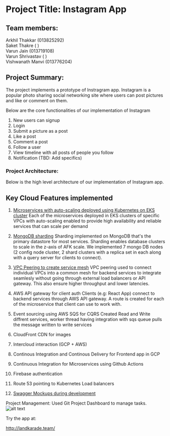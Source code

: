 # Project Title: Instagram App

## Team members: 
Arkhil Thakkar (013825292) <br />
Saket Thakre ( ) <br />
Varun Jain (013719108) <br />
Varun Shrivastav ( ) <br />
Vishwanath Manvi (013776204) <br />

## Project Summary:
The project implements a prototype of Instragram app. Instagram is a popular photo sharing social networking site where users can post pictures and like or comment on them. 

Below are the core functionalities of our implementation of Instagram <br/>

1. New users can signup <br/>
2. Login <br/>
3. Submit a picture as a post <br/>
4. Like a post <br/>
5. Comment a post <br/>
6. Follow a user <br/>
7. View timeline with all posts of people you follow <br/>
8. Notification  (TBD: Add specifics) <br/>


### Project Architecture: <br/>
Below is the high level architecture of our implementation of Instagram app.



## Key Cloud Features implemented
1. [Microservices with auto-scaling deployed using Kubernetes on EKS cluster](https://github.com/nguyensjsu/fa19-281-kohara-hi-kohara/blob/master/eks/README.md)
  Each of the microservices deployed in EKS clusters of specific VPCs with auto-scaling enabled to provide high availability and reliable services that can scale per demand
2. [MongoDB sharding](https://github.com/nguyensjsu/fa19-281-kohara-hi-kohara/blob/master/Mongo-Sharding/Sharding%20Instructions.md)
    Sharding implemented on MongoDB that's the primary datastore for most services. Sharding enables database clusters to scale in the z-axis of AFK scale. We implemented 7 mongo DB nodes (2 config node cluster, 2 shard clusters with a replica set in each along with a query server for clients to connect).
    
3. [VPC Peering to create service mesh](https://github.com/nguyensjsu/fa19-281-kohara-hi-kohara/blob/master/docs/1.%20VPN%20Peering%20Instructions.md)
  VPC peering used to connect individual VPCs into a common mesh for backend services to integrate seamlesly without going through external load balancers or API gateway. This also ensure higher throughput and lower latencies.
  
4. AWS API gateway for client auth
  Clients (e.g: React App) connect to backend services through AWS API gateway. A route is created for each of the microservice that client can use to work with.
  
5. Event sourcing using AWS SQS for CQRS
  Created Read and Write diffrent services, worker thread having integration with sqs queue pulls the message written to write services 

6. CloudFront CDN for images

7. Intercloud interaction (GCP + AWS)

8. Continous Integration and Continous Delivery for Frontend app in GCP

9. Continuous Integration for Microservices using Github Actions

10. Firebase authentication

11. Route 53 pointing to Kubernetes Load balancers

12. [Swagger Mockups during development](https://app.swaggerhub.com/apis-docs/saketthakare/instagram-cmpe281/1)


Project Management:
Used Git Project Dashboard to manage tasks.
![alt text](https://github.com/nguyensjsu/fa19-281-kohara-hi-kohara/blob/master/docs/gitproject.png "Project Dashboard")


Try the app at:

http://landkarade.team/


